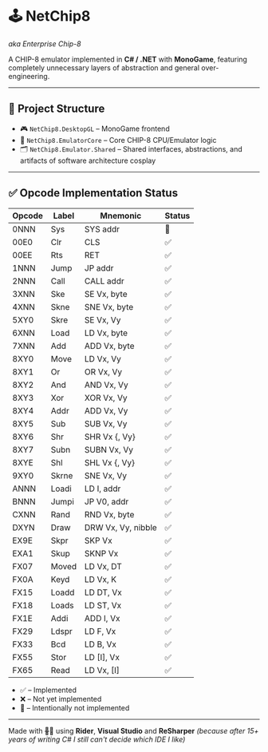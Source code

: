 # 🕹️ NetChip8

*aka Enterprise Chip-8*  

A CHIP-8 emulator implemented in **C# / .NET** with **MonoGame**, featuring completely unnecessary layers of abstraction and general over-engineering.

---

## 🧱 Project Structure

- 🎮 `NetChip8.DesktopGL` – MonoGame frontend  
- 🧠 `NetChip8.EmulatorCore` – Core CHIP-8 CPU/Emulator logic  
- 🗂️ `NetChip8.Emulator.Shared` – Shared interfaces, abstractions, and artifacts of software architecture cosplay

---

## ✅ Opcode Implementation Status

| Opcode | Label   | Mnemonic  | Status |
|--------|---------|-----------|--------|
| 0NNN   | Sys     | SYS addr  | 🚫     |
| 00E0   | Clr     | CLS       | ✅     |
| 00EE   | Rts     | RET       | ✅     |
| 1NNN   | Jump    | JP addr   | ✅     |
| 2NNN   | Call    | CALL addr | ✅     |
| 3XNN   | Ske     | SE Vx, byte | ✅   |
| 4XNN   | Skne    | SNE Vx, byte | ✅  |
| 5XY0   | Skre    | SE Vx, Vy | ✅     |
| 6XNN   | Load    | LD Vx, byte | ✅   |
| 7XNN   | Add     | ADD Vx, byte | ✅  |
| 8XY0   | Move    | LD Vx, Vy | ✅     |
| 8XY1   | Or      | OR Vx, Vy | ✅     |
| 8XY2   | And     | AND Vx, Vy | ✅    |
| 8XY3   | Xor     | XOR Vx, Vy | ✅    |
| 8XY4   | Addr    | ADD Vx, Vy | ✅    |
| 8XY5   | Sub     | SUB Vx, Vy | ✅    |
| 8XY6   | Shr     | SHR Vx {, Vy} | ✅  |
| 8XY7   | Subn    | SUBN Vx, Vy | ✅   |
| 8XYE   | Shl     | SHL Vx {, Vy} | ✅ |
| 9XY0   | Skrne   | SNE Vx, Vy | ✅    |
| ANNN   | Loadi   | LD I, addr | ✅    |
| BNNN   | Jumpi   | JP V0, addr | ✅   |
| CXNN   | Rand    | RND Vx, byte | ✅  |
| DXYN   | Draw    | DRW Vx, Vy, nibble | ✅ |
| EX9E   | Skpr    | SKP Vx    | ✅     |
| EXA1   | Skup    | SKNP Vx   | ✅     |
| FX07   | Moved   | LD Vx, DT | ✅     |
| FX0A   | Keyd    | LD Vx, K  | ✅     |
| FX15   | Loadd   | LD DT, Vx | ✅     |
| FX18   | Loads   | LD ST, Vx | ✅     |
| FX1E   | Addi    | ADD I, Vx | ✅     |
| FX29   | Ldspr   | LD F, Vx  | ✅     |
| FX33   | Bcd     | LD B, Vx  | ✅     |
| FX55   | Stor    | LD [I], Vx | ✅    |
| FX65   | Read    | LD Vx, [I] | ✅    |

- ✅ – Implemented  
- ❌ – Not yet implemented  
- 🚫 – Intentionally not implemented

---

Made with ~~🧡~~🧠 using **Rider**, **Visual Studio** and **ReSharper** *(because after 15+ years of writing C# I still can't decide which IDE I like)*